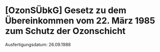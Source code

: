 # [OzonSÜbkG] Gesetz zu dem Übereinkommen vom 22. März 1985 zum Schutz der Ozonschicht

Ausfertigungsdatum: 26.09.1988

 
